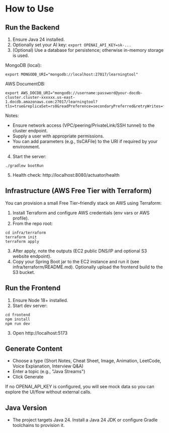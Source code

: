 # How to Use

## Run the Backend
1. Ensure Java 24 installed.
2. Optionally set your AI key: `export OPENAI_API_KEY=sk-...`
3. (Optional) Use a database for persistence; otherwise in-memory storage is used.

MongoDB (local):
```
export MONGODB_URI="mongodb://localhost:27017/learningtool"
```

AWS DocumentDB:
```
export AWS_DOCDB_URI="mongodb://username:password@your-docdb-cluster.cluster-xxxxxx.us-east-1.docdb.amazonaws.com:27017/learningtool?tls=true&replicaSet=rs0&readPreference=secondaryPreferred&retryWrites=false"
```
Notes:
- Ensure network access (VPC/peering/PrivateLink/SSH tunnel) to the cluster endpoint.
- Supply a user with appropriate permissions.
- You can add parameters (e.g., tlsCAFile) to the URI if required by your environment.

4. Start the server:
```
./gradlew bootRun
```
5. Health check: http://localhost:8080/actuator/health

## Infrastructure (AWS Free Tier with Terraform)
You can provision a small Free Tier–friendly stack on AWS using Terraform:

1. Install Terraform and configure AWS credentials (env vars or AWS profile).
2. From the repo root:
```
cd infra/terraform
terraform init
terraform apply
```
3. After apply, note the outputs (EC2 public DNS/IP and optional S3 website endpoint).
4. Copy your Spring Boot jar to the EC2 instance and run it (see infra/terraform/README.md). Optionally upload the frontend build to the S3 bucket.

## Run the Frontend
1. Ensure Node 18+ installed.
2. Start dev server:
```
cd frontend
npm install
npm run dev
```
3. Open http://localhost:5173

## Generate Content
- Choose a type (Short Notes, Cheat Sheet, Image, Animation, LeetCode, Voice Explanation, Interview Q&A)
- Enter a topic (e.g., "Java Streams")
- Click Generate

If no OPENAI_API_KEY is configured, you will see mock data so you can explore the UI/flow without external calls.

## Java Version
- The project targets Java 24. Install a Java 24 JDK or configure Gradle toolchains to provision it.
